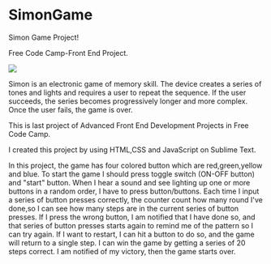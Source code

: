 # SimonGame
Simon Game Project!

Free Code Camp-Front End Project.

![](https://raw.githubusercontent.com/erolozge/SimonGame/master/SimonGame.png)

Simon is an electronic game of memory skill. The device creates a series of tones and lights and requires a user to repeat the sequence. If the user succeeds, the series becomes progressively longer and more complex. Once the user fails, the game is over.

This is last project of Advanced Front End Development Projects in Free Code Camp.

I created this project by using HTML,CSS and JavaScript on Sublime Text.

In this project, the game has four colored button which are red,green,yellow and blue. To start the game I should press toggle switch (ON-OFF button) and "start" button. When I hear a sound and see lighting up one or more buttons in a random order, I have to press button/buttons. Each time I input a series of button presses correctly, the counter count how many round I've done,so I can see how many steps are in the current series of button presses.
If I press the wrong button, I am notified that I have done so, and that series of button presses starts again to remind me of the pattern so I can try again.
If I want to restart, I can hit a button to do so, and the game will return to a single step. 
I can win the game by getting a series of 20 steps correct. I am notified of my victory, then the game starts over.

